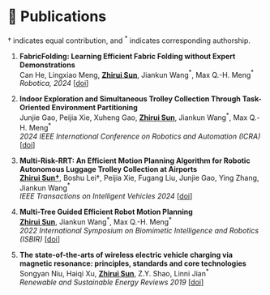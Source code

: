 # 📝 Publications
$\dagger$ indicates equal contribution, and $^{\ast}$ indicates corresponding authorship.

1. **FabricFolding: Learning Efficient Fabric Folding without Expert Demonstrations** <br />Can He, Lingxiao Meng, **<u>Zhirui Sun</u>**, Jiankun Wang$^{\ast}$, Max Q.-H. Meng$^{\ast}$ <br /> *Robotica, 2024* [[doi]()]

2. **Indoor Exploration and Simultaneous Trolley Collection Through Task-Oriented Environment Partitioning** <br />Junjie Gao, Peijia Xie, Xuheng Gao, **<u>Zhirui Sun</u>**, Jiankun Wang$^{\ast}$, Max Q.-H. Meng$^{\ast}$ <br /> *2024 IEEE International Conference on Robotics and Automation (ICRA)* [[doi]()]

3. **Multi-Risk-RRT: An Efficient Motion Planning Algorithm for Robotic Autonomous Luggage Trolley Collection at Airports** <br />**<u>Zhirui Sun$\dagger$</u>**, Boshu Lei$\dagger$, Peijia Xie, Fugang Liu, Junjie Gao, Ying Zhang, Jiankun Wang$^{\ast}$ <br /> *IEEE Transactions on Intelligent Vehicles 2024* [[doi](https://doi.org/10.1109/TIV.2023.3349171)]

4. **Multi-Tree Guided Efficient Robot Motion Planning** <br />**<u>Zhirui Sun</u>**, Jiankun Wang$^{\ast}$, Max Q.-H. Meng$^{\ast}$ <br /> *2022 International Symposium on Biomimetic Intelligence and Robotics (ISBIR)* [[doi]()]

5. **The state-of-the-arts of wireless electric vehicle charging via magnetic resonance: principles, standards and core technologies** <br />Songyan Niu, Haiqi Xu, **<u>Zhirui Sun</u>**, Z.Y. Shao, Linni Jian$^{\ast}$<br /> *Renewable and Sustainable Energy Reviews 2019* [[doi](https://doi.org/10.1016/j.rser.2019.109302)]




